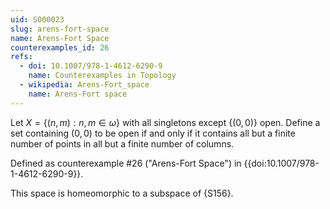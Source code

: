 ```yaml
---
uid: S000023
slug: arens-fort-space
name: Arens-Fort Space
counterexamples_id: 26
refs:
  - doi: 10.1007/978-1-4612-6290-9 
    name: Counterexamples in Topology
  - wikipedia: Arens-Fort_space
    name: Arens-Fort space
---
```

Let $X = \{(n,m) : n,m \in \omega\}$ with all singletons
except $\{(0,0)\}$ open.
Define a set containing $(0,0)$ to be open if and only if it contains all but
a finite number of points in all but a finite number of columns.

Defined as counterexample #26 ("Arens-Fort Space")
in {{doi:10.1007/978-1-4612-6290-9}}.

This space is homeomorphic to a subspace of {S156}.
